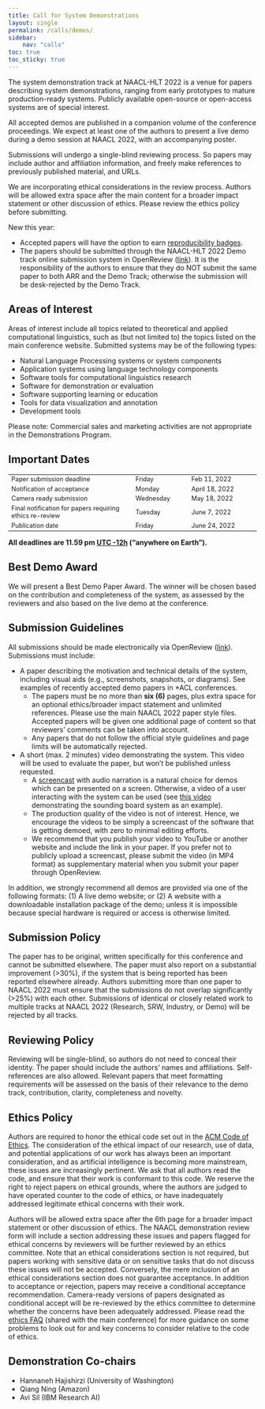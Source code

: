 ```yaml
---
title: Call for System Demonstrations
layout: single
permalink: /calls/demos/
sidebar:
    nav: "calls"
toc: true
toc_sticky: true
---
```


The system demonstration track at NAACL-HLT 2022 is a venue for papers describing system demonstrations, ranging from early prototypes to mature production-ready systems. Publicly available open-source or open-access systems are of special interest.

All accepted demos are published in a companion volume of the conference proceedings. We expect at least one of the authors to present a live demo during a demo session at NAACL 2022, with an accompanying poster.

Submissions will undergo a single-blind reviewing process. So papers may include author and affiliation information, and freely make references to previously published material, and URLs.

We are incorporating ethical considerations in the review process. Authors will be allowed extra space after the main content for a broader impact statement or other discussion of ethics. Please review the ethics policy before submitting.

New this year:
* Accepted papers will have the option to earn [reproducibility badges](/calls/papers/#reproducibility-criteria).
* The papers should be submitted through the NAACL-HLT 2022 Demo track online submission system in OpenReview ([link](https://openreview.net/group?id=aclweb.org/NAACL/2022/Track/Demo)). It is the responsibility of the authors to ensure that they do NOT submit the same paper to both ARR and the Demo Track; otherwise the submission will be desk-rejected by the Demo Track.

## Areas of Interest

Areas of interest include all topics related to theoretical and applied computational linguistics, such as (but not limited to) the topics listed on the main conference website. Submitted systems may be of the following types:

* Natural Language Processing systems or system components
* Application systems using language technology components
* Software tools for computational linguistics research
* Software for demonstration or evaluation
* Software supporting learning or education
* Tools for data visualization and annotation
* Development tools

Please note: Commercial sales and marketing activities are not appropriate in the Demonstrations Program.

## Important Dates

<table style="width: 100%; font-size: .9em;">
  <tr>
    <td style="width: 50%;">Paper submission deadline</td>
    <td>Friday</td>
    <td>Feb 11, 2022</td>
  </tr>
  <tr>
    <td>Notification of acceptance</td>
    <td>Monday</td>
    <td>April 18, 2022</td>
  </tr>
  <tr>
    <td>Camera ready submission</td>
    <td>Wednesday</td>
    <td>May 18, 2022</td>
  </tr>
  <tr>
    <td>Final notification for papers requiring ethics re-review</td>
    <td>Tuesday</td>
    <td>June 7, 2022</td>
  </tr>
  <tr>
    <td>Publication date</td>
    <td>Friday</td>
    <td>June 24, 2022</td>
  </tr>
</table>

**All deadlines are 11.59 pm [UTC -12h](https://www.timeanddate.com/time/zone/timezone/utc-12) (“anywhere on Earth”).**

## Best Demo Award

We will present a Best Demo Paper Award. The winner will be chosen based on the contribution and completeness of the system, as assessed by the reviewers and also based on the live demo at the conference.

## Submission Guidelines

All submissions should be made electronically via OpenReview ([link](https://openreview.net/group?id=aclweb.org/NAACL/2022/Track/Demo)). Submissions must include:

* A paper describing the motivation and technical details of the system, including visual aids (e.g., screenshots, snapshots, or diagrams). See examples of recently accepted demo papers in \*ACL conferences.
  * The papers must be no more than **six (6)** pages, plus extra space for an optional ethics/broader impact statement and unlimited references. Please use the main NAACL 2022 paper style files. Accepted papers will be given one additional page of content so that reviewers’ comments can be taken into account.
  * Any papers that do not follow the official style guidelines and page limits will be automatically rejected.
* A short (max. 2 minutes) video demonstrating the system. This video will be used to evaluate the paper, but won’t be published unless requested.
  * A [screencast](https://en.wikipedia.org/wiki/Screencast) with audio narration is a natural choice for demos which can be presented on a screen. Otherwise, a video of a user interacting with the system can be used (see [this video](https://sounding-board.github.io/demo.html) demonstrating the sounding board system as an example).
  * The production quality of the video is not of interest. Hence, we encourage the videos to be simply a screencast of the software that is getting demoed, with zero to minimal editing efforts.
  * We recommend that you publish your video to YouTube or another website and include the link in your paper. If you prefer not to publicly upload a screencast, please submit the video (in MP4 format) as supplementary material when you submit your paper through OpenReview.

In addition, we strongly recommend all demos are provided via one of the following formats: (1) A live demo website; or (2) A website with a downloadable installation package of the demo; unless it is impossible because special hardware is required or access is otherwise limited.

## Submission Policy

The paper has to be original, written specifically for this conference and cannot be submitted elsewhere. The paper must also report on a substantial improvement (>30%), if the system that is being reported has been reported elsewhere already.
Authors submitting more than one paper to NAACL 2022 must ensure that the submissions do not overlap significantly (>25%) with each other. Submissions of identical or closely related work to multiple tracks at NAACL 2022 (Research, SRW, Industry, or Demo) will be rejected by all tracks.

## Reviewing Policy

Reviewing will be single-blind, so authors do not need to conceal their identity. The paper should include the authors’ names and affiliations. Self-references are also allowed. Relevant papers that meet formatting requirements will be assessed on the basis of their relevance to the demo track, contribution, clarity, completeness and novelty.

## Ethics Policy

Authors are required to honor the ethical code set out in the [ACM Code of Ethics](https://www.aclweb.org/adminwiki/index.php?title=ACL_Resolutions#March_5.2C_2020). The consideration of the ethical impact of our research, use of data, and potential applications of our work has always been an important consideration, and as artificial intelligence is becoming more mainstream, these issues are increasingly pertinent. We ask that all authors read the code, and ensure that their work is conformant to this code. We reserve the right to reject papers on ethical grounds, where the authors are judged to have operated counter to the code of ethics, or have inadequately addressed legitimate ethical concerns with their work.

Authors will be allowed extra space after the 6th page for a broader impact statement or other discussion of ethics. The NAACL demonstration review form will include a section addressing these issues and papers flagged for ethical concerns by reviewers will be further reviewed by an ethics committee. Note that an ethical considerations section is not required, but papers working with sensitive data or on sensitive tasks that do not discuss these issues will not be accepted. Conversely, the mere inclusion of an ethical considerations section does not guarantee acceptance. In addition to acceptance or rejection, papers may receive a conditional acceptance recommendation. Camera-ready versions of papers designated as conditional accept will be re-reviewed by the ethics committee to determine whether the concerns have been adequately addressed. Please read the [ethics FAQ](/ethics/faq/) (shared with the main conference) for more guidance on some problems to look out for and key concerns to consider relative to the code of ethics.

## Demonstration Co-chairs

* Hannaneh Hajishirzi (University of Washington) 
* Qiang Ning (Amazon)
* Avi Sil (IBM Research AI)
